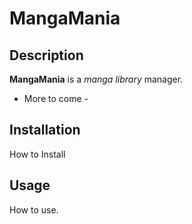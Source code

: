 MangaMania
==========

Description
-----------
**MangaMania** is a _manga library_ manager.

- More to come -

Installation
------------
How to Install

Usage
-----
How to use.